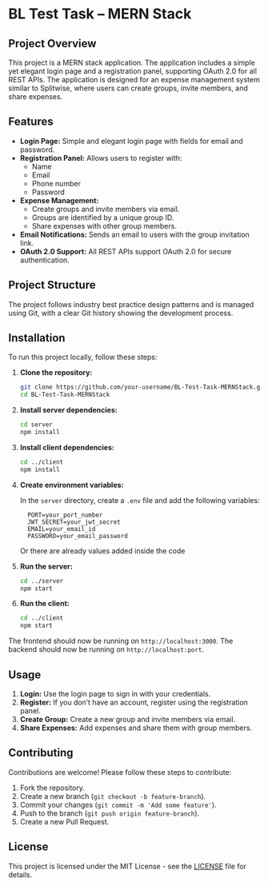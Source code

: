 # BL Test Task – MERN Stack

## Project Overview

This project is a MERN stack application. The application includes a simple yet elegant login page and a registration panel, supporting OAuth 2.0 for all REST APIs. The application is designed for an expense management system similar to Splitwise, where users can create groups, invite members, and share expenses.

## Features

- **Login Page:** Simple and elegant login page with fields for email and password.
- **Registration Panel:** Allows users to register with:
  - Name
  - Email
  - Phone number
  - Password
- **Expense Management:** 
  - Create groups and invite members via email.
  - Groups are identified by a unique group ID.
  - Share expenses with other group members.
- **Email Notifications:** Sends an email to users with the group invitation link.
- **OAuth 2.0 Support:** All REST APIs support OAuth 2.0 for secure authentication.

## Project Structure

The project follows industry best practice design patterns and is managed using Git, with a clear Git history showing the development process.

## Installation

To run this project locally, follow these steps:

1. **Clone the repository:**
   ```bash
   git clone https://github.com/your-username/BL-Test-Task-MERNStack.git
   cd BL-Test-Task-MERNStack
   ```

2. **Install server dependencies:**
   ```bash
   cd server
   npm install
   ```

3. **Install client dependencies:**
   ```bash
   cd ../client
   npm install
   ```

4. **Create environment variables:**

   In the `server` directory, create a `.env` file and add the following variables:

   ```env
     PORT=your_port_number
     JWT_SECRET=your_jwt_secret
     EMAIL=your_email_id
     PASSWORD=your_email_password
   ```
   Or there are already values added inside the code

5. **Run the server:**
   ```bash
   cd ../server
   npm start
   ```

6. **Run the client:**
   ```bash
   cd ../client
   npm start
   ```

The frontend should now be running on `http://localhost:3000`.
The backend should now be running on `http://localhost:port`.

## Usage

1. **Login:** Use the login page to sign in with your credentials.
2. **Register:** If you don’t have an account, register using the registration panel.
3. **Create Group:** Create a new group and invite members via email.
4. **Share Expenses:** Add expenses and share them with group members.

## Contributing

Contributions are welcome! Please follow these steps to contribute:

1. Fork the repository.
2. Create a new branch (`git checkout -b feature-branch`).
3. Commit your changes (`git commit -m 'Add some feature'`).
4. Push to the branch (`git push origin feature-branch`).
5. Create a new Pull Request.

## License

This project is licensed under the MIT License - see the [LICENSE](LICENSE) file for details.
